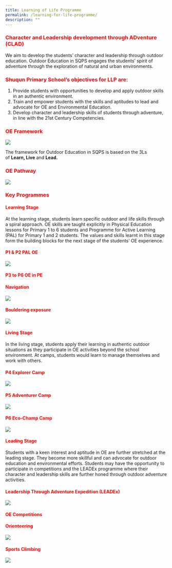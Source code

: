 ```yaml
---
title: Learning of Life Programme
permalink: /learning-for-life-programme/
description: ""
---
```

<h3><span style="color: #ff0000;"><strong>Character and Leadership development through ADventure (CLAD)</strong></span></h3>
<p>We aim to develop the students&rsquo; character and leadership through outdoor education. Outdoor Education in SQPS engages the students&rsquo; spirit of adventure through the exploration of natural and urban environments.</p>
<h3><span style="color: #ff0000;"><strong>Shuqun Primary School&rsquo;s objectives for LLP are:</strong></span></h3>
<ol>
<li>Provide students with opportunities to develop and apply outdoor skills in an authentic environment.</li>
<li>Train and empower students with the skills and aptitudes to lead and advocate for OE and Environmental Education.</li>
<li>Develop character and leadership skills of students through adventure, in line with the 21st Century Competencies.</li>
</ol>
<h3><span style="color: #ff0000;"><strong>OE Framework</strong></span></h3>

![](/images/LLP001.jpg)
<p>The framework for Outdoor Education in SQPS is based on the 3Ls of&nbsp;<strong>Learn, Live</strong>&nbsp;and&nbsp;<strong>Lead. </strong></p>
<h3><span style="color: #ff0000;"><strong>OE Pathway</strong></span></h3>

![](/images/LLP002.jpg)
<h3><span style="color: #ff0000;"><strong>Key Programmes</strong></span></h3>
<h4><span style="color: #ff0000;"><strong>Learning Stage</strong></span></h4>
<p>At the learning stage, students learn specific outdoor and life skills through a spiral approach. OE skills are taught explicitly in Physical Education lessons for Primary 1 to 6 students and Programme for Active Learning (PAL) for Primary 1 and 2 students. The values and skills learnt in this stage form the building blocks for the next stage of the students&rsquo; OE experience.</p>
<h4><span style="color: #ff0000;"><strong>P1 &amp; P2 PAL OE</strong></span></h4>

![](/images/LLP003.jpg)
<h4><span style="color: #ff0000;"><strong>P3 to P6 OE in PE</strong></span></h4>

<h4><span style="color: #ff0000;"><strong>Navigation</strong></span></h4>

![](/images/LLP004.jpg)	
<h4><span style="color: #ff0000;"><strong>Bouldering exposure</strong></span></h4>

![](/images/LLP005.jpg)
<h4><span style="color: #ff0000;"><strong>Living Stage</strong></span></h4>
<p>In the living stage, students apply their learning in authentic outdoor situations as they participate in OE activities beyond the school environment. At camps, students would learn to manage themselves and work with others.&nbsp;</p>
<h4><span style="color: #ff0000;"><strong>P4 Explorer Camp</strong></span></h4>
	
![](/images/LLP006.jpg)	
<h4><span style="color: #ff0000;"><strong>P5 Adventurer Camp</strong></span></h4>
	
![](/images/LLP007.jpg)	
<h4><span style="color: #ff0000;"><strong>P6 Eco-Champ Camp</strong></span></h4>

![](/images/LLP008.jpg)	
<h4><span style="color: #ff0000;"><strong>Leading Stage</strong></span></h4>
<p>Students with a keen interest and aptitude in OE are further stretched at the leading stage. They become more skillful and can advocate for outdoor education and environmental efforts. Students may have the opportunity to participate in competitions and the LEADEx programme where their character and leadership skills are further honed through outdoor adventure activities.</p>
	
<h4><span style="color: #ff0000;"><strong>Leadership Through Adventure Expedition (LEADEx)</strong></span></h4>

![](/images/LEADEx.jpg)
<h4><span style="color: #ff0000;"><strong>OE Competitions</strong></span></h4>	
<h4><span style="color: #ff0000;"><strong>Orienteering</strong></span></h4>

![](/images/LLP009.jpg)
<h4><span style="color: #ff0000;"><strong>Sports Climbing</strong></span></h4>

![](/images/LLP010.jpg)